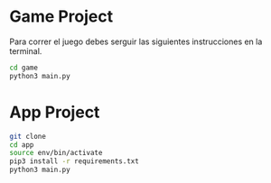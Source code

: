 # Game Project

Para correr el juego debes serguir las siguientes instrucciones en la terminal.

```sh
cd game
python3 main.py
```

# App Project
```sh
git clone
cd app
source env/bin/activate
pip3 install -r requirements.txt
python3 main.py

```
